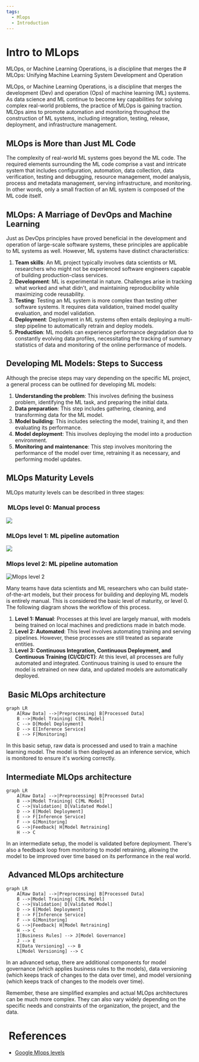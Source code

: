 ```yaml
---
tags:
  - Mlops
  - Introduction
---
```


# Intro to MLops

MLOps, or Machine Learning Operations, is a discipline that merges the # MLOps:
 Unifying Machine Learning System Development and Operation

MLOps, or Machine Learning Operations, is a discipline that merges the
 development (Dev) and operation (Ops) of machine learning (ML) systems. As
  data science and ML continue to become key capabilities for solving complex
   real-world problems, the practice of MLOps is gaining traction. MLOps aims
    to promote automation and monitoring throughout the construction of ML
     systems, including integration, testing, release, deployment, and
      infrastructure management.

## MLOps is More than Just ML Code

The complexity of real-world ML systems goes beyond the ML code. The required
 elements surrounding the ML code comprise a vast and intricate system that
  includes configuration, automation, data collection, data verification,
   testing and debugging, resource management, model analysis, process and
    metadata management, serving infrastructure, and monitoring. In other words,
    only a small fraction of an ML system is composed of the ML code
     itself.

## MLOps: A Marriage of DevOps and Machine Learning

Just as DevOps principles have proved beneficial in the development and
 operation of large-scale software systems, these principles are applicable to
  ML systems as well. However, ML systems have distinct characteristics:

1.  **Team skills**: An ML project typically involves data scientists or ML
    researchers who might not be experienced software engineers capable of
     building production-class services.
2.  **Development**: ML is experimental in nature. Challenges arise in tracking
    what worked and what didn't, and maintaining reproducibility while
     maximizing code reusability.
3.  **Testing**: Testing an ML system is more complex than testing other
   software systems. It requires data validation, trained model quality
    evaluation, and model validation.
4.  **Deployment**: Deployment in ML systems often entails deploying a
    multi-step pipeline to automatically retrain and deploy models.
5.  **Production**: ML models can experience performance degradation due to
    constantly evolving data profiles, necessitating the tracking of summary
     statistics of data and monitoring of the online performance of models.

## Developing ML Models: Steps to Success

Although the precise steps may vary depending on the specific ML project, a
 general process can be outlined for developing ML models:

1.  **Understanding the problem**: This involves defining the business problem,
    identifying the ML task, and preparing the initial data.
2.  **Data preparation**: This step includes gathering, cleaning, and
    transforming data for the ML model.
3.  **Model building**: This includes selecting the model, training it, and then
    evaluating its performance.
4.  **Model deployment**: This involves deploying the model into a production environment.
5.  **Monitoring and maintenance**: This step involves monitoring the
    performance of the model over time, retraining it as necessary, and
     performing model updates.

## MLOps Maturity Levels

MLOps maturity levels can be described in three stages:

###  MLOps level 0: Manual process

![ ](mlops-maturity-level-0.svg)

### MLOps level 1: ML pipeline automation

![ ](mlops-maturity-level-1.svg)

### Mlops level 2: ML pipeline automation

![Mlops level 2](mlops-maturity-level-2.svg)

Many teams have data scientists and ML researchers who can build
 state-of-the-art models, but their process for building and deploying ML
  models is entirely manual. This is considered the basic level of maturity, or
   level 0. The following diagram shows the workflow of this process.

1.  **Level 1: Manual**: Processes at this level are largely manual, with models
    being trained on local machines and predictions made in batch mode.
2.  **Level 2: Automated**: This level involves automating training and serving
    pipelines. However, these processes are still treated as separate entities.
3.  **Level 3: Continuous Integration, Continuous Deployment, and Continuous
    Training (CI/CD/CT)**: At this level, all processes are fully automated and
      integrated. Continuous training is used to ensure the model is retrained
      on new data, and updated models are automatically deployed.

##  Basic MLOps architecture

```mermaid
graph LR
    A[Raw Data] -->|Preprocessing| B[Processed Data]
    B -->|Model Training| C[ML Model]
    C --> D[Model Deployment]
    D --> E[Inference Service]
    E --> F[Monitoring]
```

In this basic setup, raw data is processed and used to train a machine learning model.
The model is then deployed as an inference service, which is monitored to ensure
it's working correctly.

## Intermediate MLOps architecture

```mermaid
graph LR
    A[Raw Data] -->|Preprocessing| B[Processed Data]
    B -->|Model Training| C[ML Model]
    C -->|Validation| D[Validated Model]
    D --> E[Model Deployment]
    E --> F[Inference Service]
    F --> G[Monitoring]
    G -->|Feedback| H[Model Retraining]
    H --> C
```

In an intermediate setup, the model is validated before deployment. There's
 also a feedback loop from monitoring to model retraining, allowing the model
  to be improved
over time based on its performance in the real world.

##  Advanced MLOps architecture

```mermaid
graph LR
    A[Raw Data] -->|Preprocessing| B[Processed Data]
    B -->|Model Training| C[ML Model]
    C -->|Validation| D[Validated Model]
    D --> E[Model Deployment]
    E --> F[Inference Service]
    F --> G[Monitoring]
    G -->|Feedback| H[Model Retraining]
    H --> C
    I[Business Rules] --> J[Model Governance]
    J --> E
    K[Data Versioning] --> B
    L[Model Versioning] --> C
```

In an advanced setup, there are additional components for model governance (which
applies business rules to the models), data versioning (which keeps track of changes
to the data over time), and model versioning (which keeps track of changes to the
models over time).

Remember, these are simplified examples and actual MLOps architectures can be much
more complex. They can also vary widely depending on the specific needs and
constraints of the organization, the project, and the data.

#  References

* [Google Mlops levels](https://cloud.google.com/architecture/mlops-continuous-delivery-and-automation-pipelines-in-machine-learning)
